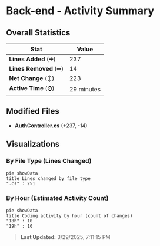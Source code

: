 # Back-end - Activity Summary 

## Overall Statistics

| Stat                   | Value                                                             |
| ---------------------- | ----------------------------------------------------------------- |
| **Lines Added** (➕)   | 237                                          |
| **Lines Removed** (➖) | 14                                        |
| **Net Change** (↕)    | 223                |
| **Active Time** (⌚)   | 29 minutes |


## Modified Files
- **AuthController.cs** (+237, -14)

## Visualizations

### By File Type (Lines Changed)

```mermaid
pie showData
title Lines changed by file type
".cs" : 251
```

### By Hour (Estimated Activity Count)

```mermaid
pie showData
title Coding activity by hour (count of changes)
"18h" : 10
"19h" : 10
```


> **Last Updated:** 3/29/2025, 7:11:15 PM